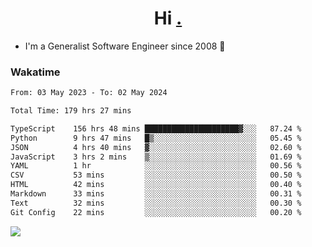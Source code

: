 <h1 align="center">Hi <a href="https://www.hackerrank.com/erasmosaraujo">.</a></h1>
 
- I'm a Generalist Software Engineer  since 2008 🚀
<!--  
<p align="left">
  <a href="https://github.com/erasmosoares/github-readme-stats">
    <img
      align="center"
      src="https://github-readme-stats.vercel.app/api/top-langs/?username=erasmosoares&theme=radical&layout=compact"
    />
  </a>
  <a href="https://github.com/erasmosoares/github-readme-stats">
    [![Harlok's WakaTime stats](https://github-readme-stats.vercel.app/api/wakatime?username=ffflabs)](https://github.com/anuraghazra/github-readme-stats)
  </a>
</p>

<!--
 ### Repo 
 
<p align="left">
 <a href="https://github.com/erasmosoares/github-readme-stats">
    <img
      align="center"
      height="165"
      src="https://github-readme-stats.vercel.app/api/pin?username=erasmosoares&repo=sample-node&title_color=fff&icon_color=f9f9f9&text_color=9f9f9f&bg_color=151515"
    />
  </a>
  <a href="https://github.com/erasmosoares/github-readme-stats">
    <img
      align="center"
      height="165"
      src="https://github-readme-stats.vercel.app/api/pin?username=erasmosoares&repo=sample-node&title_color=fff&icon_color=f9f9f9&text_color=9f9f9f&bg_color=151515"
    />
  </a>
</p>
-->

 ### Wakatime 

<!--START_SECTION:waka-->

```txt
From: 03 May 2023 - To: 02 May 2024

Total Time: 179 hrs 27 mins

TypeScript    156 hrs 48 mins █████████████████████▓░░░   87.24 %
Python        9 hrs 47 mins   █▒░░░░░░░░░░░░░░░░░░░░░░░   05.45 %
JSON          4 hrs 40 mins   ▓░░░░░░░░░░░░░░░░░░░░░░░░   02.60 %
JavaScript    3 hrs 2 mins    ▒░░░░░░░░░░░░░░░░░░░░░░░░   01.69 %
YAML          1 hr            ░░░░░░░░░░░░░░░░░░░░░░░░░   00.56 %
CSV           53 mins         ░░░░░░░░░░░░░░░░░░░░░░░░░   00.50 %
HTML          42 mins         ░░░░░░░░░░░░░░░░░░░░░░░░░   00.40 %
Markdown      33 mins         ░░░░░░░░░░░░░░░░░░░░░░░░░   00.31 %
Text          32 mins         ░░░░░░░░░░░░░░░░░░░░░░░░░   00.30 %
Git Config    22 mins         ░░░░░░░░░░░░░░░░░░░░░░░░░   00.20 %
```

<!--END_SECTION:waka-->

![](https://komarev.com/ghpvc/?username=erasmosoares&color=brightgreen)
